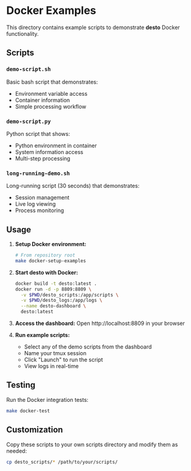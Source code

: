 # Docker Examples

This directory contains example scripts to demonstrate **desto** Docker functionality.

## Scripts

### `demo-script.sh`
Basic bash script that demonstrates:
- Environment variable access
- Container information
- Simple processing workflow

### `demo-script.py`
Python script that shows:
- Python environment in container
- System information access
- Multi-step processing

### `long-running-demo.sh`
Long-running script (30 seconds) that demonstrates:
- Session management
- Live log viewing
- Process monitoring

## Usage

1. **Setup Docker environment:**
   ```bash
   # From repository root
   make docker-setup-examples
   ```

2. **Start desto with Docker:**
   ```bash
   docker build -t desto:latest .
   docker run -d -p 8809:8809 \
     -v $PWD/desto_scripts:/app/scripts \
     -v $PWD/desto_logs:/app/logs \
     --name desto-dashboard \
     desto:latest
   ```

3. **Access the dashboard:**
   Open http://localhost:8809 in your browser

4. **Run example scripts:**
   - Select any of the demo scripts from the dashboard
   - Name your tmux session
   - Click "Launch" to run the script
   - View logs in real-time

## Testing

Run the Docker integration tests:
```bash
make docker-test
```

## Customization

Copy these scripts to your own scripts directory and modify them as needed:
```bash
cp desto_scripts/* /path/to/your/scripts/
```
